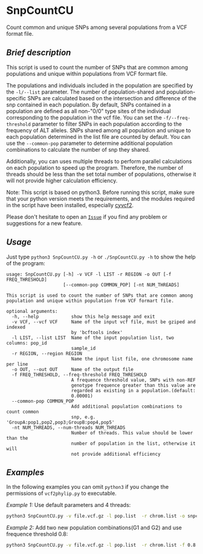 # SnpCountCU
Count common and unique SNPs among several populations from a VCF format file.

## _Brief description_
This script is used to count the number of SNPs that are common among populations and unique within populations from VCF formart file. 

The populations and individuals included in the population are specified by the `-l/--list` parameter. The number of population-shared and population-specific SNPs are calculated based on the intersection and difference of the snp contained in each population. By default, SNPs contained in a population are defined as all non-"0/0" type sites of the individual corresponding to the population in the vcf file. You can set the `-f/--freq-threshold` parameter to filter SNPs in each population according to the frequency of ALT alleles. SNPs shared among all population and unique to each population determined in the list file are counted by default. You can use the `--common-pop` parameter to determine additional population combinations to calculate the number of snp they shared. 

Additionally, you can uses multiple threads to perform parallel calculations on each population to speed up the program. Therefore, the number of threads should be less than the set total number of populations, otherwise it will not provide higher calculation efficiency.

Note: This script is based on python3. Before running this script, make sure that your python version meets the requirements, and the  modules required in the script have been installed, especially [cyvcf2](https://github.com/brentp/cyvcf2).

Please don't hesitate to open an [`Issue`](https://github.com/JingfangSI/SnpCountCU/issues) if you find any problem or suggestions for a new feature.

## _Usage_
Just type `python3 SnpCountCU.py -h` or `./SnpCountCU.py -h` to show the help of the program:
```
usage: SnpCountCU.py [-h] -v VCF -l LIST -r REGION -o OUT [-f FREQ_THRESHOLD]
                     [--common-pop COMMON_POP] [-nt NUM_THREADS]

This script is used to count the number of SNPs that are common among population and unique within population from VCF formart file.

optional arguments:
  -h, --help            show this help message and exit
  -v VCF, --vcf VCF     Name of the input vcf file, must be gziped and indexed
                        by 'bcftools index'
  -l LIST, --list LIST  Name of the input population list, two columns: pop_id
                        sample_id
  -r REGION, --region REGION
                        Name the input list file, one chromosome name per line
  -o OUT, --out OUT     Name of the output file
  -f FREQ_THRESHOLD, --freq-threshold FREQ_THRESHOLD
                        A frequence threshold value, SNPs with non-REF
                        genotype frequence greater than this value are
                        regarded as existing in a population.(default:
                        0.00001)
  --common-pop COMMON_POP
                        Add additional population combinations to count common
                        snp, e.g. 'GroupA:pop1,pop2,pop3;GroupB:pop4,pop5'
  -nt NUM_THREADS, --num-threads NUM_THREADS
                        Number of threads. This value should be lower than the
                        number of population in the list, otherwise it will
                        not provide additional efficiency
```

## _Examples_
In the following examples you can omit `python3` if you change the permissions of `vcf2phylip.py` to executable.

_Example 1:_ Use default parameters and 4 threads:
```bash
python3 SnpCountCU.py -v file.vcf.gz -l pop.list  -r chrom.list -o snpcout_common_uniq.out -nt 4
```
_Example 2:_ Add two new population combinations(G1 and G2) and use frequence threshold 0.8:
```bash
python3 SnpCountCU.py -v file.vcf.gz -l pop.list  -r chrom.list -f 0.8 --commom-pop G1:pop1,pop2;G2:pop3,pop4 -o snpcout_common_uniq.out -nt 4
```
